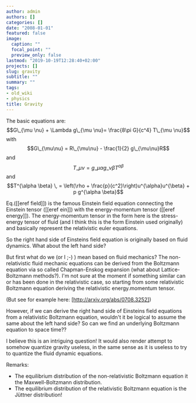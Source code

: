 ```yaml
---
author: admin
authors: []
categories: []
date: "2008-01-01"
featured: false
image:
  caption: ""
  focal_point: ""
  preview_only: false
lastmod: "2019-10-19T12:28:40+02:00"
projects: []
slug: gravity
subtitle: ""
summary: ""
tags:
- old_wiki
- physics
title: Gravity
---
```

The basic equations are:
$$G\_{\mu \nu} + \Lambda g\_{\mu \nu}= \frac{8\pi G}{c^4} T\_{\mu \nu}$$
with
$$G\_{\mu\nu} = R\_{\mu\nu} - \frac{1}{2} g\_{\mu\nu}R$$
and
$$T\_{\mu \nu} = g\_{\mu \alpha} g\_{\nu \beta} T^{\alpha \beta}$$
and
$$T^{\alpha \beta} \, = \left(\rho + \frac{p}{c^2}\right)u^{\alpha}u^{\beta} + p g^{\alpha \beta}$$

Eq.([[eref field]]) is the famous Einstein field equation connecting the Einstein tensor ([[eref ein]]) with the energy-momentum tensor ([[eref energy]]). The energy-momentum tensor in the form here is the stress-energy tensor of fluid (and I think this is the form Einstein used originally) and basically represent the relativistic euler equations.

So the right  hand side of Einsteins field equation is originally based on fluid dynamics.   What about the left hand side?

But first what do we (or I ;-) ) mean based on fluid mechanics? The non-relativistic fluid mechanic equations can be derived from the Boltzmann equation via so called Chapman-Enskog expansion (what about Lattice-Boltzmann methods?). I'm not sure at the moment if something similar can or has been done in the relativistic case, so starting from some relativistic Boltzmann equation deriving the relativistic energy.momentum tensor.

(But see for example here: [http://arxiv.org/abs/0708.3252])

However, if we can derive the right hand side of Einsteins field equations from a relativistic Boltzmann equation, wouldn't it be logical to assume the same about the left hand side? So can we find an underlying Boltzmann equation to space time??

I believe this is an intriguing question! It would also render attempt to somehow quantize gravity useless, in the same sense as it is useless to try to quantize the fluid dynamic equations.

Remarks:

* The equilibrium distribution of the non-relativistic Boltzmann equation it the Maxwell-Boltzmann distribution.
* The equilibrium distribution of the relativistic Boltzmann equation is the Jüttner distribution!
